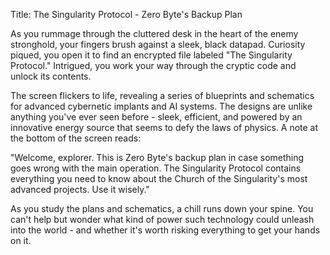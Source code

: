 Title: The Singularity Protocol - Zero Byte's Backup Plan

As you rummage through the cluttered desk in the heart of the enemy stronghold, your fingers brush against a sleek, black datapad. Curiosity piqued, you open it to find an encrypted file labeled "The Singularity Protocol." Intrigued, you work your way through the cryptic code and unlock its contents.

The screen flickers to life, revealing a series of blueprints and schematics for advanced cybernetic implants and AI systems. The designs are unlike anything you've ever seen before - sleek, efficient, and powered by an innovative energy source that seems to defy the laws of physics. A note at the bottom of the screen reads:

"Welcome, explorer. This is Zero Byte's backup plan in case something goes wrong with the main operation. The Singularity Protocol contains everything you need to know about the Church of the Singularity's most advanced projects. Use it wisely."

As you study the plans and schematics, a chill runs down your spine. You can't help but wonder what kind of power such technology could unleash into the world - and whether it's worth risking everything to get your hands on it.